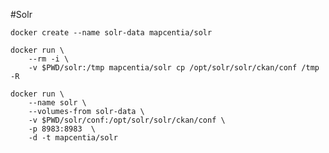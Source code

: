 #Solr

    docker create --name solr-data mapcentia/solr
    
    docker run \
        --rm -i \
        -v $PWD/solr:/tmp mapcentia/solr cp /opt/solr/solr/ckan/conf /tmp -R
        
    docker run \
        --name solr \
        --volumes-from solr-data \
        -v $PWD/solr/conf:/opt/solr/solr/ckan/conf \
        -p 8983:8983  \
        -d -t mapcentia/solr    